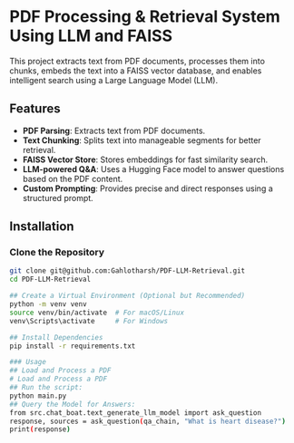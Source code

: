 # PDF Processing & Retrieval System Using LLM and FAISS

This project extracts text from PDF documents, processes them into chunks, embeds the text into a FAISS vector database, and enables intelligent search using a Large Language Model (LLM).

## Features

- **PDF Parsing**: Extracts text from PDF documents.
- **Text Chunking**: Splits text into manageable segments for better retrieval.
- **FAISS Vector Store**: Stores embeddings for fast similarity search.
- **LLM-powered Q&A**: Uses a Hugging Face model to answer questions based on the PDF content.
- **Custom Prompting**: Provides precise and direct responses using a structured prompt.

## Installation

### Clone the Repository

```bash
git clone git@github.com:Gahlotharsh/PDF-LLM-Retrieval.git
cd PDF-LLM-Retrieval

## Create a Virtual Environment (Optional but Recommended)
python -m venv venv
source venv/bin/activate  # For macOS/Linux
venv\Scripts\activate     # For Windows

## Install Dependencies
pip install -r requirements.txt

### Usage
## Load and Process a PDF
# Load and Process a PDF
## Run the script:
python main.py
## Query the Model for Answers:
from src.chat_boat.text_generate_llm_model import ask_question
response, sources = ask_question(qa_chain, "What is heart disease?")
print(response)


